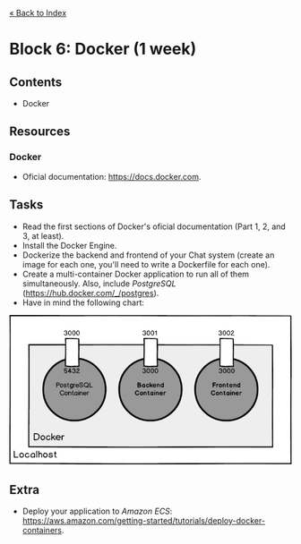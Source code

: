 [« Back to Index](../../README.md)

# Block 6: Docker (1 week)

## Contents

- Docker

## Resources

### Docker
- Oficial documentation: https://docs.docker.com.

## Tasks
- Read the first sections of Docker's oficial documentation (Part 1, 2, and 3, at least).
- Install the Docker Engine.
- Dockerize the backend and frontend of your Chat system (create an image for each one, you'll need to write a Dockerfile for each one).
- Create a multi-container Docker application to run all of them simultaneously. Also, include *PostgreSQL* (https://hub.docker.com/_/postgres).
- Have in mind the following chart:

![Docker setup](docker-setup.png "Docker Setup")

## Extra

- Deploy your application to *Amazon ECS*: https://aws.amazon.com/getting-started/tutorials/deploy-docker-containers.

